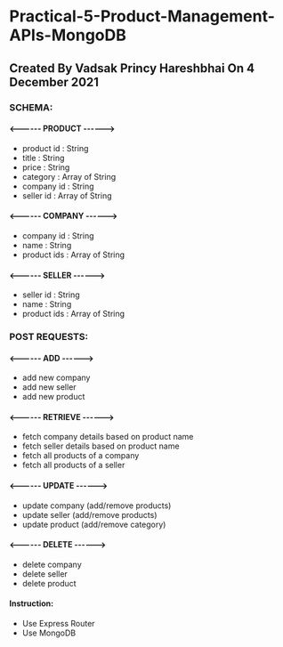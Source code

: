# Practical-5-Product-Management-APIs-MongoDB
 
## Created By Vadsak Princy Hareshbhai  On 4 December 2021

### SCHEMA:


#### <------ PRODUCT ------>
* product id : String
* title : String
* price : String
* category : Array of String
* company id : String
* seller id : Array of String


#### <------ COMPANY ------>

* company id : String
* name : String
* product ids : Array of String


#### <------ SELLER ------>

* seller id : String
* name : String
* product ids : Array of String


### POST REQUESTS:


#### <------ ADD ------>
* add new company
* add new seller
* add new product


#### <------ RETRIEVE ------>
* fetch company details based on product name
* fetch seller details based on product name
* fetch all products of a company
* fetch all products of a seller


#### <------ UPDATE ------>
* update company (add/remove products)
* update seller (add/remove products)
* update product (add/remove category)


#### <------ DELETE ------>
* delete company
* delete seller
* delete product


#### Instruction:
* Use Express Router
* Use MongoDB


